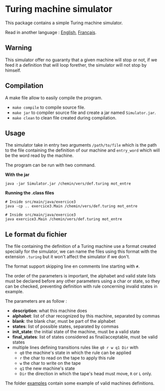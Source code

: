 # Turing machine simulator
This package contains a simple Turing machine simulator.

Read in another language : [English](README.en.md), [Français](README.md).

## Warning
This simulator offer no guaranty that a given machine will stop or not, if we feed it a definition that will loop forether,
the simulator will not stop by himself.


## Compilation
A make file allow to easily compile the program.
- `make compile` to compile source file.
- `make jar` to compiler source file and create a jar named `Simulator.jar`.
- `make clean` to clean file created during compilation.


## Usage
The simulator take in entry two arguments `/path/to/file` which is the path to the file containing the definition of our
machine and `entry_word` which will be the word read by the machine.

The program can be run with two command.

**With the jar**
```shell
java -jar Simulator.jar /chemin/vers/def.turing mot_entre
```

**Running the .class files**
```shell
# Inside src/main/java/exercice3
java -cp .. exercice3.Main /chemin/vers/def.turing mot_entre

# Inside src/main/java/exercice3
java exercice3.Main /chemin/vers/def.turing mot_entre
```


## Le format du fichier
The file containing the definition of a Turing machine use a format created specially for the simulator, we can name the 
files using this format with the extension `.turing` but it won't affect the simulator if we don't.

The format support skipping line en comments line starting with `#`.

The order of the parameters is important, the alphabet and valid state lists must be declared before any other parameters 
using a char or state, so they can be checked, preventing definition with rule concerning invalid states in example.

The parameters are as follow :
- **description**: what this machine does
- **alphabet**: list of char recognized by this machine, separated by commas
- **blank**: the blank char, must be part of the alphabet
- **states**: list of possible states, separated by commas
- **init_state**: the initial state of the machine, must be a valid state
- **final_states**: list of states considered as final/acceptable, must be valid states
- multiple lines defining transitions rules like `q0 r w q1 Dir` with
    - `q0` the machine's state in which the rule can be applied
    - `r` the char to read on the tape to apply this rule
    - `w` the char to write on the tape
    - `q1` the new machine's state
    - `Dir` the direction in which the tape's head must move, `R` or `L` only.

The folder [examples](examples) contain some example of valid machines definitions.
